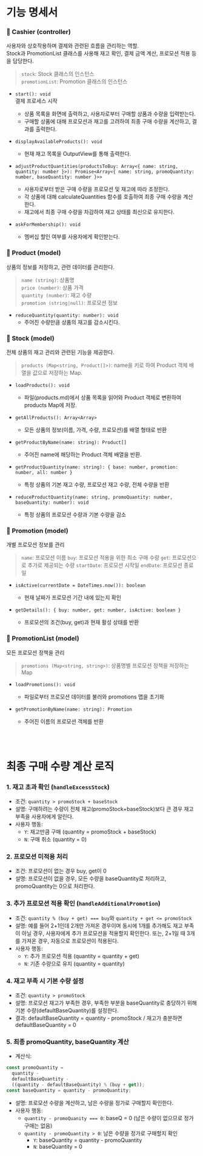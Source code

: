 # 기능 명세서

### 📍 Cashier (controller)

사용자와 상호작용하며 결제와 관련된 흐름을 관리하는 역할.  
Stock과 PromotionList 클래스를 사용해 재고 확인, 결제 금액 계산, 프로모션 적용 등을 담당한다.

> `stock`: Stock 클래스의 인스턴스  
> `promotionList`: Promotion 클래스의 인스턴스

- `start(): void`  
  결제 프로세스 시작

  - 상품 목록을 화면에 출력하고, 사용자로부터 구매할 상품과 수량을 입력받는다.
  - 구매할 상품에 대해 프로모션과 재고를 고려하여 최종 구매 수량을 계산하고, 결과를 출력한다.

- `displayAvailableProducts(): void`

  - 현재 재고 목록을 OutputView를 통해 출력한다.

- `adjustProductQuantities(productsToBuy: Array<{ name: string, quantity: number }>): Promise<Array<{ name: string, promoQuantity: number, baseQuantity: number }>>`

  - 사용자로부터 받은 구매 수량을 프로모션 및 재고에 따라 조정한다.
  - 각 상품에 대해 calculateQuantities 함수를 호출하여 최종 구매 수량을 계산한다.
  - 재고에서 최종 구매 수량을 차감하여 재고 상태를 최신으로 유지한다.

- `askForMembership(): void`
  - 멤버십 할인 여부를 사용자에게 확인받는다.

### 📍 Product (model)

상품의 정보를 저장하고, 관련 데이터를 관리한다.

> `name (string)`: 상품명  
> `price (number)`: 상품 가격  
> `quantity (number)`: 재고 수량  
> `promotion (string|null)`: 프로모션 정보

- `reduceQuantity(quantity: number): void`
  - 주어진 수량만큼 상품의 재고를 감소시킨다.

### 📍 Stock (model)

전체 상품의 재고 관리와 관련된 기능을 제공한다.

> `products (Map<string, Product[]>)`: name을 키로 하여 Product 객체 배열을 값으로 저장하는 Map.

- `loadProducts(): void`

  - 파일(products.md)에서 상품 목록을 읽어와 Product 객체로 변환하여 products Map에 저장.

- `getAllProducts(): Array<Array>`

  - 모든 상품의 정보(이름, 가격, 수량, 프로모션)를 배열 형태로 반환

- `getProductByName(name: string): Product[]`

  - 주어진 name에 해당하는 Product 객체 배열을 반환.

- `getProductQuantity(name: string): { base: number, promotion: number, all: number }`

  - 특정 상품의 기본 재고 수량, 프로모션 재고 수량, 전체 수량을 반환

- `reduceProductQuantity(name: string, promoQuantity: number, baseQuantity: number): void`
  - 특정 상품의 프로모션 수량과 기본 수량을 감소

### 📍 Promotion (model)

개별 프로모션 정보를 관리

> `name`: 프로모션 이름
> `buy`: 프로모션 적용을 위한 최소 구매 수량
> `get`: 프로모션으로 추가로 제공되는 수량
> `startDate`: 프로모션 시작일
> `endDate`: 프로모션 종료일

- `isActive(currentDate = DateTimes.now()): boolean`

  - 현재 날짜가 프로모션 기간 내에 있는지 확인

- `getDetails(): { buy: number, get: number, isActive: boolean }`
  - 프로모션의 조건(buy, get)과 현재 활성 상태를 반환

### 📍 PromotionList (model)

모든 프로모션 정책을 관리

> `promotions (Map<string, string>)`: 상품명별 프로모션 정책을 저장하는 Map

- `loadPromotions(): void`

  - 파일로부터 프로모션 데이터를 불러와 promotions 맵을 초기화

- `getPromotionByName(name: string): Promotion`
  - 주어진 이름의 프로모션 객체를 반환

<br/>
<br/>

# 최종 구매 수량 계산 로직

### 1. 재고 초과 확인 (`handleExcessStock`)

- 조건: `quantity > promoStock + baseStock`
- 설명: 구매하려는 수량이 전체 재고(promoStock+baseStock)보다 큰 경우 재고 부족을 사용자에게 알린다.
- 사용자 행동:
  - `Y`: 재고만큼 구매 (quantity = promoStock + baseStock)
  - `N`: 구매 취소 (quantity = 0)

### 2. 프로모션 미적용 처리

- 조건: 프로모션이 없는 경우 buy, get이 0
- 설명: 프로모션이 없을 경우, 모든 수량을 baseQuantity로 처리하고, promoQuantity는 0으로 처리한다.

### 3. 추가 프로모션 적용 확인 (`handleAdditionalPromotion`)

- 조건: `quantity % (buy + get) === buy`와 `quantity + get <= promoStock`
- 설명: 예를 들어 2+1인데 2개만 가져온 경우이며 동시에 1개를 추가해도 재고 부족이 아닐 경우, 사용자에게 추가 프로모션을 적용할지 확인한다. 또는, 2+1일 때 3개를 가져온 경우, 자동으로 프로모션이 적용된다.
- 사용자 행동:
  - `Y`: 추가 프로모션 적용 (quantity = quantity + get)
  - `N`: 기존 수량으로 유지 (quantity = quantity)

### 4. 재고 부족 시 기본 수량 설정

- 조건: `quantity > promoStock`
- 설명: 프로모션 재고가 부족한 경우, 부족한 부분을 baseQuantity로 충당하기 위해 기본 수량(defaultBaseQuantity)를 설정한다.
- 결과: defaultBaseQuantity = quantity - promoStock / 재고가 충분하면 defaultBaseQuantity = 0

### 5. 최종 promoQuantity, baseQuantity 계산

- 계산식:

```javascript
const promoQuantity =
  quantity -
  defaultBaseQuantity -
  ((quantity - defaultBaseQuantity) % (buy + get));
const baseQuantity = quantity - promoQuantity;
```

- 설명: 프로모션 수량을 계산하고, 남은 수량을 정가로 구매할지 확인한다.
- 사용자 행동:
  - `quantity - promoQuanity === 0`: baseQ = 0 (남은 수량이 없으므로 정가 구매는 없음)
  - `quantity - promoQuantity > 0`: 남은 수량을 정가로 구매할지 확인
    - `Y`: baseQuantity = quantity - promoQuantity
    - `N`: baseQuantity = 0
